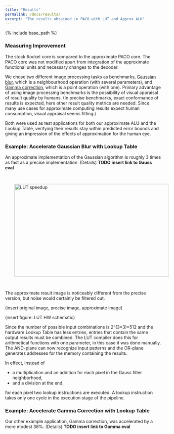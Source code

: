 ```yaml
---
title: "Results"
permalink: /docs/results/
excerpt: "The results obtained in PACO with LUT and Approx ALU"
---
```


{% include base_path %}

### Measuring Improvement
The stock Rocket core is compared to the approximate PACO core. The PACO core was not modified apart from integration of the approximate functional units and necessary changes to the decoder.
 
We chose two different image processing tasks as benchmarks, [Gaussian blur](https://en.wikipedia.org/wiki/Gaussian_blur), which is a neighbourhood operation (with several parameters), and [Gamma correction](https://en.wikipedia.org/wiki/Gamma_correction), which is a point operation (with one). Primary advantage of using image processing benchmarks is the possibility of visual appraisal of result quality by humans. (In precise benchmarks, exact conformance of results is expected, here other result quality metrics are needed. Since many use cases for approximate computing results expect human consumption, visual appraisal seems fitting.)

Both were used as test applications for both our approximate ALU and the Lookup Table, verifying their results stay within predicted error bounds and giving an impression of the effects of approximation for the human eye.

### Example: Accelerate Gaussian Blur with Lookup Table

An approximate implementation of the Gaussian algorithm is roughly 3 times as fast as a precise implementation. (Details) **TODO insert link to Gauss eval**

 <img src="/paco-cpu/images/results/lut/gaussian_lut_speedup.png" alt="LUT speedup" width="500" height= "300" style = "margin:30px">

The approximate result image is noticeably different from the precise version, but noise would certainly be filtered out.

(insert original image, precise image, approximate image)

(insert figure: LUT HW schematic)

Since the number of possible input combinations is 2^(3\*3)=512 and the hardware Lookup Table has less entries, entries that contain the same output results must be combined. The LUT compiler does this for arithmetical functions with one parameter, in this case it was done manually. The AND-plane can now recognize input patterns and the OR-plane generates addresses for the memory containing the results.

In effect, instead of

* a multiplication and an addition for each pixel in the Gauss filter neighborhood,
* and a division at the end,

for each pixel two lookup instructions are executed. A lookup instruction takes only one cycle in the execution stage of the pipeline.

### Example: Accelerate Gamma Correction with Lookup Table

Our other example application, Gamma correction, was accelerated by a more modest 38%. (Details) **TODO insert link to Gamma eval**
